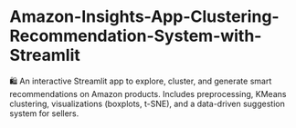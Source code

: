 # Amazon-Insights-App-Clustering-Recommendation-System-with-Streamlit
🛍️ An interactive Streamlit app to explore, cluster, and generate smart recommendations on Amazon products. Includes preprocessing, KMeans clustering, visualizations (boxplots, t-SNE), and a data-driven suggestion system for sellers.
